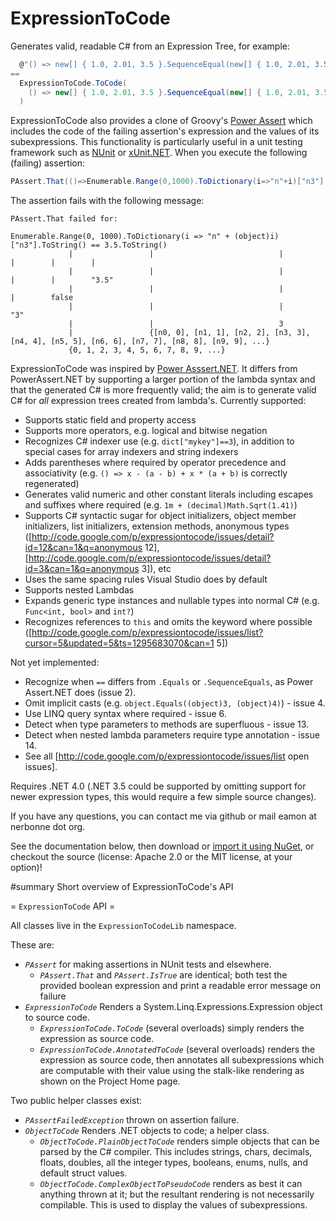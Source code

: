 ExpressionToCode
================

Generates valid, readable C# from an Expression Tree, for example:

```C#
  @"() => new[] { 1.0, 2.01, 3.5 }.SequenceEqual(new[] { 1.0, 2.01, 3.5 })"
== 
  ExpressionToCode.ToCode(
    () => new[] { 1.0, 2.01, 3.5 }.SequenceEqual(new[] { 1.0, 2.01, 3.5 })
  )
```

ExpressionToCode also provides a clone of Groovy's [Power Assert](http://dontmindthelanguage.wordpress.com/2009/12/11/groovy-1-7-power-assert/) which includes the code of the failing assertion's expression and the values of its subexpressions.  This functionality is particularly useful in a unit testing framework such as [NUnit](http://www.nunit.org/) or [xUnit.NET](http://xunit.codeplex.com/).  When you execute the following (failing) assertion:

```C#
PAssert.That(()=>Enumerable.Range(0,1000).ToDictionary(i=>"n"+i)["n3"].ToString()==(3.5).ToString());
```

The assertion fails with the following message:

```
PAssert.That failed for:

Enumerable.Range(0, 1000).ToDictionary(i => "n" + (object)i)["n3"].ToString() == 3.5.ToString()
             |                 |                            |         |        |        |
             |                 |                            |         |        |        "3.5"
             |                 |                            |         |        false
             |                 |                            |         "3"
             |                 |                            3
             |                 {[n0, 0], [n1, 1], [n2, 2], [n3, 3], [n4, 4], [n5, 5], [n6, 6], [n7, 7], [n8, 8], [n9, 9], ...}
             {0, 1, 2, 3, 4, 5, 6, 7, 8, 9, ...}
```

ExpressionToCode was inspired by [Power Asssert.NET](http://powerassert.codeplex.com/).  It differs from PowerAssert.NET by supporting a larger portion of the lambda syntax and that the generated C# is more frequently valid; the aim is to generate valid C# for *all* expression trees created from lambda's.  Currently supported:

 * Supports static field and property access
 * Supports more operators, e.g. logical and bitwise negation
 * Recognizes C# indexer use (e.g. `dict["mykey"]==3`), in addition to special cases for array indexers and string indexers
 * Adds parentheses where required by operator precedence and associativity (e.g. `() => x - (a - b) + x * (a + b)` is correctly regenerated)
 * Generates valid numeric and other constant literals including escapes and suffixes where required (e.g. `1m + (decimal)Math.Sqrt(1.41)`)
 * Supports C# syntactic sugar for object initializers, object member initializers, list initializers, extension methods, anonymous types ([http://code.google.com/p/expressiontocode/issues/detail?id=12&can=1&q=anonymous 12], [http://code.google.com/p/expressiontocode/issues/detail?id=3&can=1&q=anonymous 3]), etc
 * Uses the same spacing rules Visual Studio does by default
 * Supports nested Lambdas
 * Expands generic type instances and nullable types into normal C# (e.g. `Func<int, bool>` and `int?`)
 * Recognizes references to `this` and omits the keyword where possible ([http://code.google.com/p/expressiontocode/issues/list?cursor=5&updated=5&ts=1295683070&can=1 5])  

Not yet implemented:

 * Recognize when `==` differs from `.Equals` or `.SequenceEquals`, as Power Assert.NET does (issue 2).
 * Omit implicit casts (e.g. `object.Equals((object)3, (object)4)`) - issue 4.
 * Use LINQ query syntax where required - issue 6.
 * Detect when type parameters to methods are superfluous - issue 13.
 * Detect when nested lambda parameters require type annotation - issue 14.
 * See all [http://code.google.com/p/expressiontocode/issues/list open issues].

Requires .NET 4.0 (.NET 3.5 could be supported by omitting support for newer expression types, this would require a few simple source changes).

If you have any questions, you can contact me via github or mail eamon at nerbonne dot org.

See the documentation below, then download or [import it using NuGet](http://nuget.org/packages/ExpressionToCodeLib/), or checkout the source (license: Apache 2.0 or the MIT license, at your option)!  

#summary Short overview of ExpressionToCode's API

= `ExpressionToCode` API =

All classes live in the `ExpressionToCodeLib` namespace.

These are:
 * *`PAssert`* for making assertions in NUnit tests and elsewhere.
   * *`PAssert.That`* and *`PAssert.IsTrue`* are identical; both test the provided boolean expression and print a readable error message on failure
 * *`ExpressionToCode`* Renders a System.Linq.Expressions.Expression object to source code.
   * *`ExpressionToCode.ToCode`* (several overloads) simply renders the expression as source code.
   * *`ExpressionToCode.AnnotatedToCode`* (several overloads) renders the expression as source code, then annotates all subexpressions which are computable with their value using the stalk-like rendering as shown on the Project Home page.

Two public helper classes exist:

 * *`PAssertFailedException`* thrown on assertion failure.
 * *`ObjectToCode`* Renders .NET objects to code; a helper class.
   * *`ObjectToCode.PlainObjectToCode`* renders simple objects that can be parsed by the C# compiler.  This includes strings, chars, decimals, floats, doubles, all the integer types, booleans, enums, nulls, and default struct values.
   * *`ObjectToCode.ComplexObjectToPseudoCode`* renders as best it can anything thrown at it; but the resultant rendering is not necessarily compilable.  This is used to display the values of subexpressions.